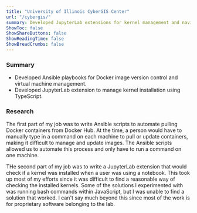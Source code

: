```yaml
---
title: "University of Illinois CyberGIS Center"
url: "/cybergis/"
summary: Developed JupyterLab extensions for kernel management and navigation.
ShowToc: false
ShowShareButtons: false
ShowReadingTime: false
ShowBreadCrumbs: false
---
```


### Summary
- Developed Ansible playbooks for Docker image version control and virtual machine management.
- Developed JupyterLab extension to manage kernel installation using TypeScript.

### Research

The first part of my job was to write Ansible scripts to automate pulling Docker containers from Docker Hub. At the time, a person would have to manually type in a command on each machine to pull or update containers, making it difficult to manage and update images. The Ansible scripts allowed us to automate this process and only have to run a command on one machine.

THe second part of my job was to write a JupyterLab extension that would check if a kernel was installed when a user was using a notebook. This took up most of my efforts since it was difficult to find a reasonable way of checking the installed kernels. Some of the solutions I experimented with was running bash commands within JavaScript, but I was unable to find a solution that worked. I can't say much beyond this since most of the work is for proprietary software belonging to the lab.
